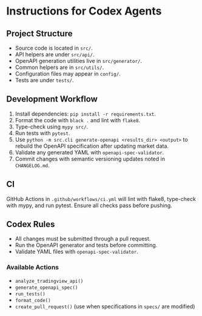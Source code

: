 # Instructions for Codex Agents

## Project Structure
- Source code is located in `src/`.
- API helpers are under `src/api/`.
- OpenAPI generation utilities live in `src/generator/`.
- Common helpers are in `src/utils/`.
- Configuration files may appear in `config/`.
- Tests are under `tests/`.

## Development Workflow
1. Install dependencies: `pip install -r requirements.txt`.
2. Format the code with `black .` and lint with `flake8`.
3. Type-check using `mypy src/`.
4. Run tests with `pytest`.
5. Use `python -m src.cli generate-openapi <results_dir> <output>` to rebuild the OpenAPI specification after updating market data.
6. Validate any generated YAML with `openapi-spec-validator`.
7. Commit changes with semantic versioning updates noted in `CHANGELOG.md`.

## CI
GitHub Actions in `.github/workflows/ci.yml` will lint with flake8, type-check with mypy, and run pytest. Ensure all checks pass before pushing.

## Codex Rules
- All changes must be submitted through a pull request.
- Run the OpenAPI generator and tests before committing.
- Validate YAML files with `openapi-spec-validator`.

### Available Actions
- `analyze_tradingview_api()`
- `generate_openapi_spec()`
- `run_tests()`
- `format_code()`
- `create_pull_request()` (use when specifications in `specs/` are modified)
